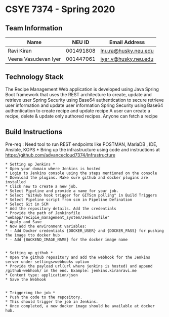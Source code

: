 # CSYE 7374 - Spring 2020

## Team Information

| Name | NEU ID | Email Address |
| --- | --- | --- |
| Ravi Kiran | 001491808 | lnu.ra@husky.neu.edu |
| Veena Vasudevan Iyer | 001447061 | iyer.v@husky.neu.edu |

## Technology Stack

The Recipe Management Web application is developed using Java Spring Boot framework that uses the REST architecture 
to create, update and retrieve user
Spring Security using Base64 authentication to secure retrieve user information and update user information
Spring Security using Base64 authentication to create recipe and update recipe
A user can create a recipe, delete & update only authored recipes. Anyone can fetch a recipe

## Build Instructions
Pre-req : Need tool to run REST endpoints like POSTMAN, MariaDB , IDE, Ansible, KOPS
    * Bring up the infrastructure using code and instructions at https://github.com/advancecloud7374/Infrastructure
    
    * Setting up Jenkins *
    * Open your domain where Jenkins is hosted
    * Login to Jenkins console using the steps mentioned on the console
    * Download the plugins. Make sure github and docker plugins are installed
    * Click new to create a new job.
    * Select Pipeline and provide a name for your job.
    * Select "GitHub hook trigger for GITScm polling" in Build Triggers
    * Select Pipeline script from scm in Pipeline Defination
    * Select Git in SCM
    * Add the repository details. Add the credentials
    * Provide the path of Jenkinsfile "webapp/recipie_management_system/Jenkinsfile"
    * Apply and Save
    * Now add the environment variables:
    * - Add Docker credentials {DOCKER_USER} and {DOCKER_PASS} for pushing the image tto docker hub
    * - Add {BACKEND_IMAGE_NAME} for the docker image name
    

    * Setting up github *
    * Open the github repository and add the webhook for the Jenkins server under settings>webhooks option
    * Provide the payload url(url where jenkins is hosted) and append /github-webhook/ in the end. Example: jenkins.kiranravi.me
    * Content type: application/json
    * Save the Webhook
    

    * Triggering the job *
    * Push the code to the repository.
    * This should trigger the job in Jenkins.
    * Once completed, a new docker image should be available at docker hub.
    
